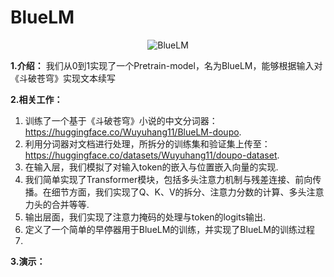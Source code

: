 # BlueLM
<div align="center">
    <img src="https://github.com/user-attachments/assets/17dcefe0-378c-4a19-9104-8ee1d540973c" alt="BlueLM" />
</div>

**1.介绍：**
我们从0到1实现了一个Pretrain-model，名为BlueLM，能够根据输入对《斗破苍穹》实现文本续写

**2.相关工作：**
1. 训练了一个基于《斗破苍穹》小说的中文分词器：https://huggingface.co/Wuyuhang11/BlueLM-doupo.
2. 利用分词器对文档进行处理，所拆分的训练集和验证集上传至：https://huggingface.co/datasets/Wuyuhang11/doupo-dataset.
3. 在输入层，我们模拟了对输入token的嵌入与位置嵌入向量的实现.
4. 我们简单实现了Transformer模块，包括多头注意力机制与残差连接、前向传播。在细节方面，我们实现了Q、K、V的拆分、注意力分数的计算、多头注意力头的合并等等.
5. 输出层面，我们实现了注意力掩码的处理与token的logits输出.
6. 定义了一个简单的早停器用于BlueLM的训练，并实现了BlueLM的训练过程
7. 
**3.演示：**

